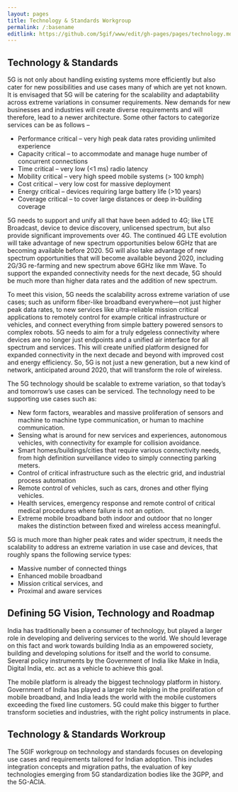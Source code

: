 ```yaml
---
layout: pages
title: Technology & Standards Workgroup
permalink: /:basename
editlink: https://github.com/5gif/www/edit/gh-pages/pages/technology.md
---
```


## Technology & Standards

5G is not only about handling existing systems more efficiently but also cater for new possibilities and use cases many of which are yet not known. It is envisaged that 5G will be catering for the scalability and adaptability across extreme variations in consumer requirements. New demands for new businesses and industries will create diverse requirements and will therefore, lead to a newer architecture. Some other factors to categorize services can be as follows –

* Performance critical – very high peak data rates providing unlimited experience
* Capacity critical – to accommodate and manage huge number of concurrent connections
* Time critical – very low (<1 ms) radio latency
* Mobility critical – very high speed mobile systems (> 100 kmph)
* Cost critical – very low cost for massive deployment
* Energy critical – devices requiring large battery life (>10 years)
* Coverage critical – to cover large distances or deep in-building coverage

5G needs to support and unify all that have been added to 4G; like LTE Broadcast, device to device discovery, unlicensed spectrum, but also provide significant improvements over 4G. The continued 4G LTE evolution will take advantage of new spectrum opportunities below 6GHz that are becoming available before 2020. 5G will also take advantage of new spectrum opportunities that will become available beyond 2020, including 2G/3G re-farming and new spectrum above 6GHz like mm Wave. To support the expanded connectivity needs for the next decade, 5G should be much more than higher data rates and the addition of new spectrum.

To meet this vision, 5G needs the scalability across extreme variation of use cases; such as uniform fiber-like broadband everywhere—not just higher peak data rates, to new services like ultra-reliable mission critical applications to remotely control for example critical infrastructure or vehicles, and connect everything from simple battery powered sensors to complex robots. 5G needs to aim for a truly edgeless connectivity where devices are no longer just endpoints and a unified air interface for all spectrum and services. This will create unified platform designed for expanded connectivity in the next decade and beyond with improved cost and energy efficiency. So, 5G is not just a new generation, but a new kind of network, anticipated around 2020, that will transform the role of wireless.

The 5G technology should be scalable to extreme variation, so that today’s and tomorrow’s use cases can be serviced. The technology need to be supporting use cases such as:

* New form factors, wearables and massive proliferation of sensors and machine to machine type communication, or human to machine communication.
* Sensing what is around for new services and experiences, autonomous vehicles, with connectivity for example for collision avoidance.
* Smart homes/buildings/cities that require various connectivity needs, from high definition surveillance video to simply connecting parking meters.
* Control of critical infrastructure such as the electric grid, and industrial process automation
* Remote control of vehicles, such as cars, drones and other flying vehicles.
* Health services, emergency response and remote control of critical medical procedures where failure is not an option.
* Extreme mobile broadband both indoor and outdoor that no longer makes the distinction between fixed and wireless access meaningful.

5G is much more than higher peak rates and wider spectrum, it needs the scalability to address an extreme variation in use case and devices, that roughly spans the following service types:

* Massive number of connected things
* Enhanced mobile broadband
* Mission critical services, and
* Proximal and aware services

## Defining 5G Vision, Technology and Roadmap

India has traditionally been a consumer of technology, but played a larger role in developing and delivering services to the world. We should leverage on this fact and work towards building India as an empowered society, building and developing solutions for itself and the world to consume. Several policy instruments by the Government of India like Make in India, Digital India, etc. act as a vehicle to achieve this goal.

The mobile platform is already the biggest technology platform in history. Government of India has played a larger role helping in the proliferation of mobile broadband, and India leads the world with the mobile customers exceeding the fixed line customers. 5G could make this bigger to further transform societies and industries, with the right policy instruments in place.

## Technology & Standards Workroup

The 5GIF workgroup on technology and standards focuses on developing use cases and requirements tailored for Indian adoption. This includes integration concepts and migration paths, the evaluation of key technologies emerging from 5G standardization bodies like the 3GPP, and the 5G-ACIA.
